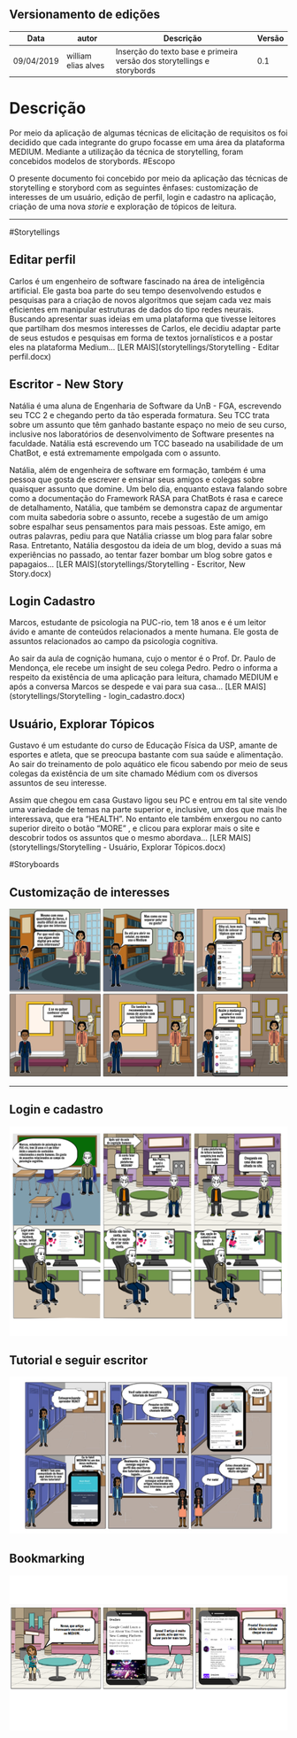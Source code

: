 ## Versionamento de edições
| Data           | autor                | Descrição                           |Versão|
|----------------|----------------------|-------------------------------------|------|
|   09/04/2019   |   william elias alves| Inserção do texto base e primeira versão dos storytellings e                                              storybords                          | 0.1  |


# Descrição 
Por meio da aplicação de algumas técnicas de elicitação de requisitos os foi decidido que cada integrante do grupo focasse em uma área da plataforma MEDIUM. Mediante a utilização da técnica de storytelling, foram concebidos modelos de storybords.
#Escopo

O presente documento foi concebido por meio da aplicação das técnicas de storytelling e storybord com as seguintes ênfases: customização de interesses de um usuário, edição de perfil, login e cadastro na aplicação, criação de uma nova _storie_ e exploração de tópicos de leitura.
***

#Storytellings

## Editar perfil

Carlos é um engenheiro de software fascinado na área de inteligência artificial. Ele gasta boa parte do seu tempo desenvolvendo estudos e pesquisas para a criação de novos algoritmos que sejam cada vez mais eficientes em manipular estruturas de dados do tipo redes neurais.
Buscando apresentar suas ideias em uma plataforma que tivesse leitores que partilham dos mesmos interesses de Carlos, ele decidiu adaptar parte de seus estudos e pesquisas em forma de textos jornalísticos e a postar eles na  plataforma Medium... [LER MAIS](storytellings/Storytelling - Editar perfil.docx)  

## Escritor - New Story

Natália é uma aluna de Engenharia de Software da UnB - FGA, escrevendo seu TCC 2 e chegando perto da tão esperada formatura. Seu TCC trata sobre um assunto que têm ganhado bastante espaço no meio de seu curso, inclusive nos laboratórios de desenvolvimento de Software presentes na faculdade. Natália está escrevendo um TCC baseado na usabilidade de um ChatBot, e está extremamente empolgada com o assunto. 

Natália, além de engenheira de software em formação, também é uma pessoa que gosta de escrever e ensinar seus amigos e colegas sobre quaisquer assunto que domine. Um belo dia, enquanto estava falando sobre como a documentação do Framework RASA para ChatBots é rasa e carece de detalhamento, Natália, que também se demonstra capaz de argumentar com muita sabedoria sobre o assunto, recebe a sugestão de um amigo sobre espalhar seus pensamentos para mais pessoas. Este amigo, em outras palavras, pediu para que Natália criasse um blog para falar sobre Rasa. Entretanto, Natália desgostou da ideia de um blog, devido a suas má experiências no passado, ao tentar fazer bombar um blog sobre gatos e papagaios... [LER MAIS](storytellings/Storytelling - Escritor, New Story.docx)

## Login Cadastro

Marcos, estudante de psicologia na PUC-rio, tem 18 anos e é um leitor ávido e amante de conteúdos relacionados a mente humana. Ele gosta de assuntos relacionados ao campo da psicologia cognitiva.  

Ao sair da aula de cognição humana, cujo o mentor é o Prof. Dr. Paulo de Mendonça, ele recebe um insight de seu colega Pedro. Pedro o informa a respeito da existência de uma aplicação para leitura, chamado MEDIUM e após a conversa Marcos se despede e vai para sua casa... [LER MAIS](storytellings/Storytelling - login_cadastro.docx)  

## Usuário, Explorar Tópicos

Gustavo é um estudante do curso de Educação Física da USP, amante de esportes e atleta, que se preocupa bastante com sua saúde e alimentação. Ao sair do treinamento de polo aquático ele ficou sabendo por meio de seus colegas da existência de um site chamado Médium com os diversos assuntos de seu interesse.  

Assim que chegou em casa Gustavo ligou seu PC e entrou em tal site vendo uma variedade de temas na parte superior e, inclusive, um dos que mais lhe interessava, que era “HEALTH”. No entanto ele também enxergou no canto superior direito o botão “MORE” , e clicou para explorar mais o site e descobrir todos os assuntos que o mesmo abordava... [LER MAIS](storytellings/Storytelling - Usuário, Explorar Tópicos.docx)  

#Storyboards

## Customização de interesses

![custumização de interesses](storybords/storyBoard_Customizar-seus-interesses_PedroRodrigues.jpg)
***
## Login e cadastro

![login/cadastro](storybords/storybord-login.png)

## Tutorial e seguir escritor

![tutorial/seguir escritor](storybords/storytelling_gabriel.jpg)

## Bookmarking

![bookmarking](storybords/storytelling_bookmarking.png)